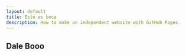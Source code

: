 ```yaml
---
layout: default
title: Esto es boca
description: How to make an independent website with GitHub Pages.
---
```


## Dale Booo
